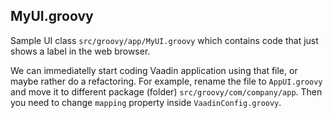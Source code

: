 ## MyUI.groovy

Sample UI class `src/groovy/app/MyUI.groovy` which contains code that just shows a label in the web browser.

We can immediatelly start coding Vaadin application using that file, or maybe rather do a refactoring. For example, rename the file to `AppUI.groovy` and move it to different package (folder) `src/groovy/com/company/app`. Then you need to change `mapping` property inside `VaadinConfig.groovy`.

